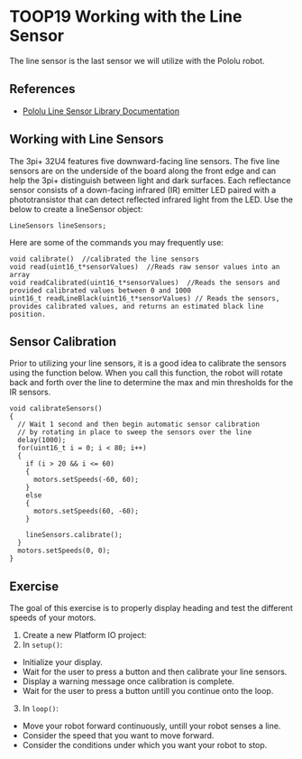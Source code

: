 # TOOP19 Working with the Line Sensor
The line sensor is the last sensor we will utilize with the Pololu robot.

## References
- [Pololu Line Sensor Library Documentation](https://pololu.github.io/pololu-3pi-plus-32u4-arduino-library/class_pololu3pi_plus32_u4_1_1_line_sensors.html)

## Working with Line Sensors
The 3pi+ 32U4 features five downward-facing line sensors. The five line sensors are on the underside of the board along the front edge and can help the 3pi+ distinguish between light and dark surfaces. Each reflectance sensor consists of a down-facing infrared (IR) emitter LED paired with a phototransistor that can detect reflected infrared light from the LED. Use the below to create a lineSensor object:

`LineSensors lineSensors;`

Here are some of the commands you may frequently use:
```
void calibrate()  //calibrated the line sensors
void read(uint16_t*sensorValues)  //Reads raw sensor values into an array
void readCalibrated(uint16_t*sensorValues)  //Reads the sensors and provided calibrated values between 0 and 1000
uint16_t readLineBlack(uint16_t*sensorValues) // Reads the sensors, provides calibrated values, and returns an estimated black line position.

```
## Sensor Calibration
Prior to utilizing your line sensors, it is a good idea to calibrate the sensors using the function below. When you call this function, the robot will rotate back and forth over the line to determine the max and min thresholds for the IR sensors.  

```
void calibrateSensors()
{
  // Wait 1 second and then begin automatic sensor calibration
  // by rotating in place to sweep the sensors over the line
  delay(1000);
  for(uint16_t i = 0; i < 80; i++)
  {
    if (i > 20 && i <= 60)
    {
      motors.setSpeeds(-60, 60);
    }
    else
    {
      motors.setSpeeds(60, -60);
    }

    lineSensors.calibrate();
  }
  motors.setSpeeds(0, 0);
}
```


## Exercise
The goal of this exercise is to properly display heading and test the different speeds of your motors.

1. Create a new Platform IO project:
2. In `setup()`:
- Initialize your display.
- Wait for the user to press a button and then calibrate your line sensors.
- Display a warning message once calibration is complete.
- Wait for the user to press a button untill you continue onto the loop.
3. In `loop()`:
- Move your robot forward continuously, untill your robot senses a line.
- Consider the speed that you want to move forward.
- Consider the conditions under which you want your robot to stop.








